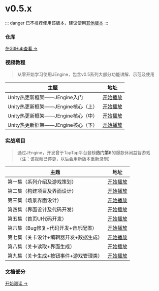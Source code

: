 # v0.5.x

::: danger
已不推荐使用该版本，建议使用[其他版本](../)
:::



### 仓库

[在GitHub查看 →](https://github.com/JasonXuDeveloper/JEngine/tree/0.5.x)




### 视频教程

> 从零开始学习使用JEngine，包含v0.5系列大部分功能讲解、示范及使用


| 主题                               | 地址                                                    |
| ---------------------------------- | ------------------------------------------------------- |
| Unity热更新框架——JEngine入门       | [开始播放](https://www.bilibili.com/video/BV14Z4y1N79J) |
| Unity热更新框架——JEngine核心（上） | [开始播放](https://www.bilibili.com/video/BV1v54y1y7x7) |
| Unity热更新框架——JEngine核心（中） | [开始播放](https://www.bilibili.com/video/BV1Pt4y1q7X2) |
| Unity热更新框架——JEngine核心（下） | [开始播放](https://www.bilibili.com/video/BV12Z4y1N7eG) |


### 实战项目
> 通过JEngine，开发曾于TapTap平台登榜**热门第6**的爆款休闲益智游戏（注：该视频已停更，以后会用新版本重新录制）

| 主题                                   | 地址                                                    |
| -------------------------------------- | ------------------------------------------------------- |
| 第一集（系列介绍及游戏策划）           | [开始播放](https://www.bilibili.com/video/BV1sV41117ka) |
| 第二集（构建项目及界面设计）           | [开始播放](https://www.bilibili.com/video/BV1m54y117vz) |
| 第三集（场景界面设计）                 | [开始播放](https://www.bilibili.com/video/BV1sk4y1C7b5) |
| 第四集（界面设计及代码开发）           | [开始播放](https://www.bilibili.com/video/BV1hv411y7iC) |
| 第五集（首页UI代码开发）               | [开始播放](https://www.bilibili.com/video/BV1ZT4y1c7t7) |
| 第六集（Bug修复+代码开发+音乐配置）    | [开始播放](https://www.bilibili.com/video/BV1bi4y1E7e7) |
| 第七集（关卡设计+编辑器开发+数据生成） | [开始播放](https://www.bilibili.com/video/BV1sv411y7gF) |
| 第八集（关卡读取+界面生成）            | [开始播放](https://www.bilibili.com/video/BV15f4y1B7oQ) |
| 第九集（关卡生成+按钮事件+游戏管理类） | [开始播放](https://www.bilibili.com/video/BV1zp4y1Y7cF) |

### 文档部分

[开始阅读 →](./startup/)